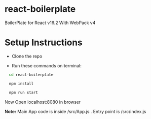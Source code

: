 # react-boilerplate
BoilerPlate for React v16.2 With WebPack v4

# Setup Instructions

* Clone the repo

* Run these commands on terminal:

```bash
  cd react-boilerplate
```

```bash
  npm install
```

```bash
  npm run start
```

Now Open localhost:8080 in browser

**Note:** Main App code is inside /src/App.js . Entry point is /src/index.js
